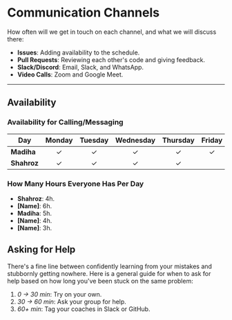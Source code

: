 # Communication Channels

How often will we get in touch on each channel, and what we will discuss there:

- **Issues**: Adding availability to the schedule.
- **Pull Requests**: Reviewing each other's code and giving feedback.
- **Slack/Discord**: Email, Slack, and WhatsApp.
- **Video Calls**: Zoom and Google Meet.

---

## Availability

### Availability for Calling/Messaging

| Day          | Monday | Tuesday | Wednesday | Thursday | Friday | Saturday | Sunday |
|--------------|:------:|:-------:|:---------:|:--------:|:------:|:--------:|:------:|
| **Madiha**  |   ✓    |    ✓    |     ✓     |    ✓     |    ✓   |    ✓     |    ✓   |
| **Shahroz** |   ✓    |    ✓    |     ✓     |    ✓     |        |    ✓     |    ✓   |

### How Many Hours Everyone Has Per Day

- **Shahroz**: 4h.
- **[Name]**: 6h.
- **Madiha**: 5h.
- **[Name]**: 4h.
- **[Name]**: 3h.

## Asking for Help

There's a fine line between confidently learning from your mistakes and stubbornly
getting nowhere. Here is a general guide for when to ask for help based on how long
you've been stuck on the same problem:

1. _0 → 30 min_: Try on your own.
2. _30 → 60 min_: Ask your group for help.
3. _60+ min_: Tag your coaches in Slack or GitHub.
